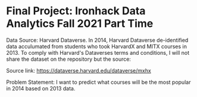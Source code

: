 # Final Project: Ironhack Data Analytics Fall 2021 Part Time

Data Source: Harvard Dataverse. In 2014, Harvard Dataverse de-identified data acculumated from students who took HarvardX and MITX courses in 2013. To comply with Harvard's Dataverses terms and conditions, I will not share the dataset on the repository but the source:

Source link: https://dataverse.harvard.edu/dataverse/mxhx

Problem Statement: I want to predict what courses will be the most popular in 2014 based on 2013 data. 
